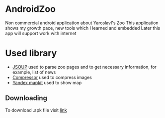 # AndroidZoo
Non commercial android application about Yaroslavl's Zoo
This application shows my growth pace, new tools which I learned and embedded
Later this app will support work with internet

# Used library
* [JSOUP](https://jsoup.org/) used to parse zoo pages and to get necessary information, for example, list of news
* [Compressor](https://github.com/zetbaitsu/Compressor) used to compress images
* [Yandex mapkit](https://tech.yandex.ru/maps/mapkit/) used to show map

## Downloading
To download .apk file visit [link](https://yadi.sk/d/RFgwwIvTnhwW4w)
